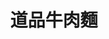 ---
title: "道品牛肉麵"
description: "道品牛肉麵"
layout: shop
keywords:
  - 美食競賽
  - 台灣美食
  - 美食精選
datePublished: "2025-06-30"
dateModified: "2025-07-06"
city: "台北市"
district: "士林區"
address: "111台北市士林區後港街204號"
phone: "0228814982"
geo: "25.088321383805948, 121.52061092365555"
google_map: "https://maps.app.goo.gl/bhSS8nbgtDv5iTx89"
footinder: ""
official: "https://www.facebook.com/profile.php?id=61556085329279"
award:
  - name: "台北國際牛肉麵節"
    year: "2024"
    entries:
      - group: "鮮食組"
        cooking_style: "清燉"
        rank: "銀牌"
      - group: "鮮食組"
        cooking_style: "樂齡創意"
        rank: "銀牌"

---